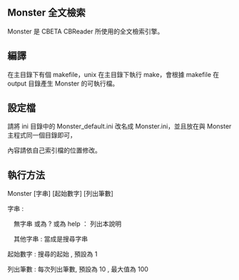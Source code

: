 ## Monster 全文檢索 ##

Monster 是 CBETA CBReader 所使用的全文檢索引擎。

## 編譯 ##

在主目錄下有個 makefile，unix 在主目錄下執行 make，會根據 makefile 在 output 目錄產生 Monster 的可執行檔。

## 設定檔 ##

請將 ini 目錄中的 Monster_default.ini 改名成 Monster.ini，並且放在與 Monster 主程式同一個目錄即可，

內容請依自己索引檔的位置修改。

## 執行方法 ##

Monster [字串] [起始數字] [列出筆數]

字串 :

　無字串 或為 ? 或為 help ： 列出本說明
  
　其他字串 : 當成是搜尋字串

起始數字 : 搜尋的起始 , 預設為 1

列出筆數 : 每次列出筆數, 預設為 10 , 最大值為 100
